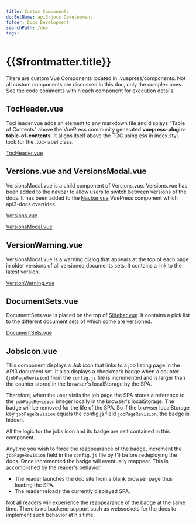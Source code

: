 ```yaml
---
title: Custom Components
docSetName: api3-docs Development
folder: Docs Development
searchPath: /dev
tags:
---
```


# {{$frontmatter.title}}

<TocHeader />
<TOC class="table-of-contents" :include-level="[2,3]" />

There are custom Vue Components located in .vuepress/components. Not all custom
components are discussed in this doc, only the complex ones. See the code
comments within each component for execution details.

## TocHeader.vue

TocHeader.vue adds an element to any markdown file and displays "Table of
Contents" above the VuePress community generated
**vuepress-plugin-table-of-contents**. It aligns itself above the TOC using css
in index.styl, look for the .toc-label class.

[TocHeader.vue](https://github.com/api3dao/api3-docs/blob/main/docs/.vuepress/components/TocHeader.vue)

## Versions.vue and VersionsModal.vue

VersionsModal.vue is a child component of Versions.vue. Versions.vue has been
added to the navbar to allow users to switch between versions of the docs. It
has been added to the [Navbar.vue](substitution-components.md#navbar-vue)
VuePress component which api3-docs overrides.

[Versions.vue](https://github.com/api3dao/api3-docs/blob/main/docs/.vuepress/components/Versions.vue)

[VersionsModal.vue](https://github.com/api3dao/api3-docs/blob/main/docs/.vuepress/components/VersionsModal.vue)

## VersionWarning.vue

VersionsModal.vue is a warning dialog that appears at the top of each page in
older versions of all versioned documents sets. It contains a link to the latest
version.

[VersionWarning.vue](https://github.com/api3dao/api3-docs/blob/main/docs/.vuepress/components/VersionWarning.vue)

## DocumentSets.vue

DocumentSets.vue is placed on the top of
[Sidebar.vue](substitution-components.md#sidebar-vue). It contains a pick list
to the different document sets of which some are versioned.

[DocumentSets.vue](https://github.com/api3dao/api3-docs/blob/main/docs/.vuepress/components/DocumentSets.vue)

## JobsIcon.vue

This component displays a _Job Icon_ that links to a job listing page in the
API3 document set. It also displays a checkmark badge when a counter
(`jobPageRevision`) from the `config.js` file is incremented and is larger than
the counter stored in the browser's localStorage by the SPA.

Therefore, when the user visits the job page the SPA stores a reference to the
`jobPageRevision` integer locally in the browser's localStorage. The badge will
be removed for the life of the SPA. So if the browser localStorage key
`jobPageRevision` equals the config.js field `jobPageRevision`, the badge is
hidden.

All the logic for the jobs icon and its badge are self contained in this
component.

Anytime you wish to force the reappearance of the badge, increment the
`jobPageRevision` field in the `config.js` file by (1) before redeploying the
docs. Once incremented the badge will eventually reappear. This is accomplished
by the reader's behavior.

- The reader launches the doc site from a blank browser page thus loading the
  SPA.
- The reader reloads the currently displayed SPA.

Not all readers will experience the reappearance of the badge at the same time.
There is no backend support such as websockets for the docs to implement such
behavior at his time.
